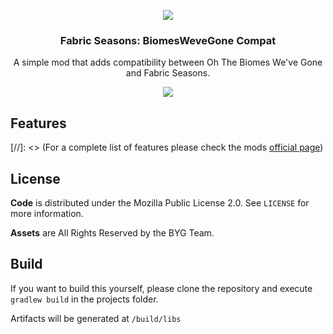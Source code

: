 <p align="center"><img src="https://i.imgur.com/35XT2Fk.png"></p>
<h3 align="center">Fabric Seasons: BiomesWeveGone Compat</h3>
<p align="center">A simple mod that adds compatibility between Oh The Biomes We've Gone and Fabric Seasons.</p>
<p align="center">
  <a href="https://github.com/Simsblock/fabric-seasons-biomeswevegone-compat/actions"><img src="https://github.com/Simsblock/fabric-seasons-biomeswevegone-compat/Build/badge.svg"/></a>
<!--
  <a href="https://opensource.org/licenses/MPL-2.0"><img src="https://img.shields.io/badge/License-MPL%202.0-blue"></a>
  <a href="https://www.curseforge.com/minecraft/mc-mods/fabric-seasons-byg-compat"><img src="http://cf.way2muchnoise.eu/versions/839880_latest.svg"></a>
</p>
<p align="center">
  <a href="https://www.curseforge.com/minecraft/mc-mods/fabric-seasons-byg-compat"><img src="http://cf.way2muchnoise.eu/full_839880_downloads.svg"></a>
  <a href="https://modrinth.com/mod/fabric-seasons-byg-compat"><img src="https://img.shields.io/badge/dynamic/json?color=00AF5C&logo=modrinth&label=modrinth&query=downloads&suffix=%20downloads&url=https://api.modrinth.com/v2/project/fabric-seasons-byg-compat"></a>
</p> -->

## Features
[//]: <> (For a complete list of features please check the mods [official page](https://www.curseforge.com/minecraft/mc-mods/fabric-seasons-byg-compat))

## License
**Code** is distributed under the Mozilla Public License 2.0. See `LICENSE` for more information.

**Assets** are All Rights Reserved by the BYG Team.

## Build
If you want to build this yourself, please clone the repository and execute `gradlew build` in the projects folder. 

Artifacts will be generated at `/build/libs`


